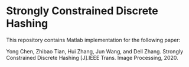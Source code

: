 # Strongly Constrained Discrete Hashing
This repository contains Matlab implementation for the following paper:

Yong Chen, Zhibao Tian, Hui Zhang, Jun Wang, and Dell Zhang. Strongly Constrained Discrete Hashing [J].IEEE Trans. Image Processing, 2020.
